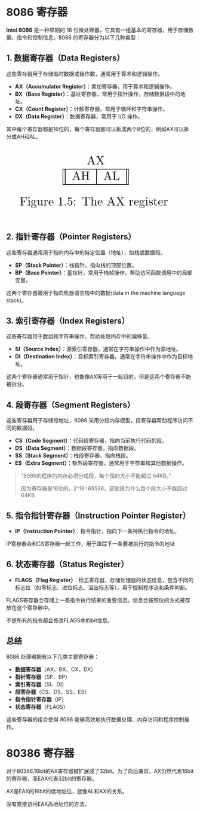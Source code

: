 # 8086 寄存器

**Intel 8086** 是一种早期的 16 位微处理器，它具有一组基本的寄存器，用于存储数据、指令和控制信息。8086 的寄存器分为以下几种类型：

## 1. 数据寄存器（Data Registers）
这些寄存器用于存储临时数据或操作数，通常用于算术和逻辑操作。

- **AX（Accumulator Register）**：累加寄存器，用于算术和逻辑操作。
- **BX（Base Register）**：基址寄存器，常用于指针操作，存储数据段中的地址。
- **CX（Count Register）**：计数寄存器，常用于循环和字符串操作。
- **DX（Data Register）**：数据寄存器，常用于 I/O 操作。

其中每个寄存器都是16位的，每个寄存器都可以拆成两个8位的，例如AX可以拆分成AH和AL。

![](/static/images/2412/p007.png)

## 2. 指针寄存器（Pointer Registers）
这些寄存器通常用于指向内存中的特定位置（地址），如栈或数据段。

- **SP（Stack Pointer）**：栈指针，指向栈的顶部位置。
- **BP（Base Pointer）**：基指针，常用于栈帧操作，帮助访问函数调用中的局部变量。

这两个寄存器被用于指向机器语言栈中的数据(data in the machine language stack)。

## 3. 索引寄存器（Index Registers）
这些寄存器用于数组和字符串操作，帮助处理内存中的偏移量。

- **SI（Source Index）**：源索引寄存器，通常在字符串操作中作为源地址。
- **DI（Destination Index）**：目标索引寄存器，通常在字符串操作中作为目标地址。

这两个寄存器通常用于指针，也能像AX等用于一般目的。但是这两个寄存器不能被拆分。

## 4. 段寄存器（Segment Registers）
这些寄存器用于存储段地址，8086 采用分段内存模型，段寄存器帮助程序访问不同的数据段。

- **CS（Code Segment）**：代码段寄存器，指向当前执行代码的段。
- **DS（Data Segment）**：数据段寄存器，指向数据段。
- **SS（Stack Segment）**：栈段寄存器，指向栈段。
- **ES（Extra Segment）**：额外段寄存器，通常用于字符串和其他数据操作。

> “8086的程序的内存必须分成段，每个段的大小不能超过 64KB。”
>
> 因为寄存器是16位的，2^16=65536，这就是为什么每个段大小不能超过64KB

## 5. 指令指针寄存器（Instruction Pointer Register）
- **IP（Instruction Pointer）**：指令指针，指向下一条待执行指令的地址。

IP寄存器会和CS寄存器一起工作，用于跟踪下一条要被执行的指令的地址

## 6. 状态寄存器（Status Register）
- **FLAGS（Flag Register）**：标志寄存器，存储处理器的状态信息，包含不同的标志位（如零标志、进位标志、溢出标志等），用于控制程序流和条件判断。

FLAGS寄存器会存储上一条指令执行结果的重要信息。信息会按照位的方式被存放在这个寄存器中。

不是所有的指令都会修改FLAGS中的bit信息。

## 总结
8086 处理器拥有以下几类主要寄存器：
- **数据寄存器**（AX、BX、CX、DX）
- **指针寄存器**（SP、BP）
- **索引寄存器**（SI、DI）
- **段寄存器**（CS、DS、SS、ES）
- **指令指针寄存器**（IP）
- **状态寄存器**（FLAGS）

这些寄存器的组合使得 8086 能够高效地执行数据处理、内存访问和程序控制操作。

# 80386 寄存器

对于80386,16bit的AX寄存器被扩展成了32bit。为了向后兼容，AX仍然代表16bit的寄存器，而EAX代表32bit的寄存器。

AX是EAX的16bit的低地址位，就像AL和AX的关系。

没有直接访问EAX高地址位的方法。
